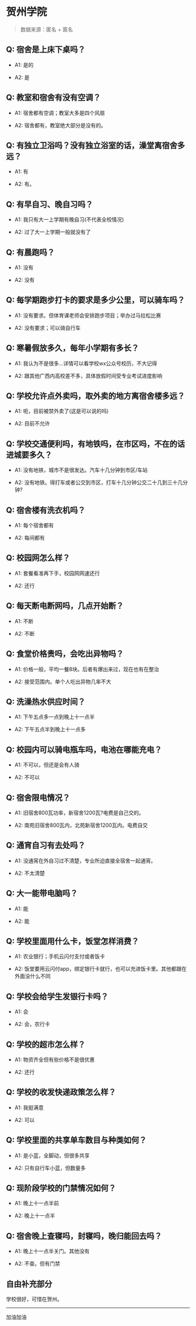 # 贺州学院

> 数据来源：匿名 + 匿名

## Q: 宿舍是上床下桌吗？

- A1: 是的

- A2: 是

## Q: 教室和宿舍有没有空调？

- A1: 宿舍都有空调；教室大多是四个风扇

- A2: 宿舍都有，教室绝大部分是没有的。

## Q: 有独立卫浴吗？没有独立浴室的话，澡堂离宿舍多远？

- A1: 有

- A2: 有。

## Q: 有早自习、晚自习吗？

- A1: 我只有大一上学期有晚自习(不代表全校情况)

- A2: 过了大一上学期一般就没有了

## Q: 有晨跑吗？

- A1: 没有

- A2: 没有

## Q: 每学期跑步打卡的要求是多少公里，可以骑车吗？

- A1: 没有要求。但体育课老师会安排跑步项目；举办过马拉松比赛

- A2: 没有要求；可以骑自行车

## Q: 寒暑假放多久，每年小学期有多长？

- A1: 我认为不是很多...详情可以看学校wx公众号校历，不大记得

- A2: 跟其他广西内高校差不多，具体放假时间受专业考试进度影响

## Q: 学校允许点外卖吗，取外卖的地方离宿舍楼多远？

- A1: 呃，目前被禁外卖了(这是可以说的吗)

- A2: 目前不允许

## Q: 学校交通便利吗，有地铁吗，在市区吗，不在的话进城要多久？

- A1: 没有地铁，城市不是很发达。汽车十几分钟到市区/车站

- A2: 没有地铁。得打车或者公交到市区，打车十几分钟公交二十几到三十几分钟?

## Q: 宿舍楼有洗衣机吗？

- A1: 每个宿舍都有

- A2: 每间都有

## Q: 校园网怎么样？

- A1: 套餐看准再下手，校园网网速还行

- A2: 还行

## Q: 每天断电断网吗，几点开始断？

- A1: 不断

- A2: 不断

## Q: 食堂价格贵吗，会吃出异物吗？

- A1: 价格一般，平均一餐8块。后者有爆出来过，现在也有在整治

- A2: 接受范围内。单个人吃出异物几率不大

## Q: 洗澡热水供应时间？

- A1: 下午五点多一点到晚上十一点半

- A2: 下午五点半到晚上十一点多

## Q: 校园内可以骑电瓶车吗，电池在哪能充电？

- A1: 不可以，但还是会有人骑

- A2: 不可以

## Q: 宿舍限电情况？

- A1: 旧宿舍800瓦功率，新宿舍1200瓦?电费是自己交的。

- A2: 南苑旧宿舍800瓦内，北苑新宿舍1200瓦内。电费自交

## Q: 通宵自习有去处吗？

- A1: 没通宵在外自习过不清楚，专业所迫直接全宿舍一起通宵。

- A2: 不太清楚

## Q: 大一能带电脑吗？

- A1: 能

- A2: 能

## Q: 学校里面用什么卡，饭堂怎样消费？

- A1: 农业银行；手机云闪付支付或者饭卡

- A2: 饭堂要用云闪付app，绑定银行卡就行，也可以充进饭卡里。其他都跟在外面没什么不同

## Q: 学校会给学生发银行卡吗？

- A1: 会

- A2: 会，农行卡

## Q: 学校的超市怎么样？

- A1: 物资齐全但有些价格不是很优惠

- A2: 还行

## Q: 学校的收发快递政策怎么样？

- A1: 我挺满意

- A2: 可以

## Q: 学校里面的共享单车数目与种类如何？

- A1: 是小蓝，全脚动，但很多共享

- A2: 只有自行车小蓝，但数量多

## Q: 现阶段学校的门禁情况如何？

- A1: 晚上十一点半前

- A2: 晚上十一点半

## Q: 宿舍晚上查寝吗，封寝吗，晚归能回去吗？

- A1: 晚上十一点半关门。其他没有

- A2: 不查。但有门禁

## 自由补充部分

学校很好，可惜在贺州。

***

加油加油